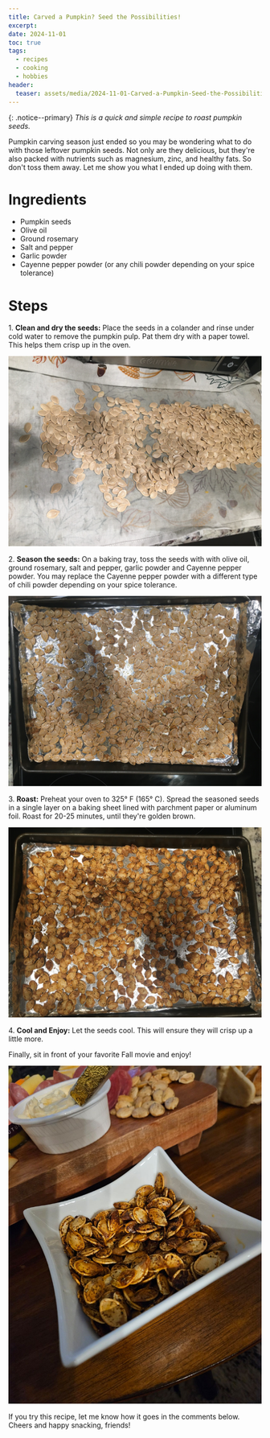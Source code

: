 ```yaml
---
title: Carved a Pumpkin? Seed the Possibilities!
excerpt: 
date: 2024-11-01
toc: true
tags:
  - recipes
  - cooking
  - hobbies
header:
  teaser: assets/media/2024-11-01-Carved-a-Pumpkin-Seed-the-Possibilities/2024-11-01-Carved-a-Pumpkin-Seed-the-Possibilities-20241103130440057.jpg
---
```

{: .notice--primary}
*This is a quick and simple recipe to roast pumpkin seeds.*

Pumpkin carving season just ended so you may be wondering what to do with those leftover pumpkin seeds. Not only are they delicious, but they're also packed with nutrients such as magnesium, zinc, and healthy fats. So don't toss them away. Let me show you what I ended up doing with them. 

# Ingredients

- Pumpkin seeds
- Olive oil
- Ground rosemary
- Salt and pepper
- Garlic powder
- Cayenne pepper powder (or any chili powder depending on your spice tolerance)

# Steps

1\. **Clean and dry the seeds:** Place the seeds in a colander and rinse under cold water to remove the pumpkin pulp. Pat them dry with a paper towel. This helps them crisp up in the oven. 

![2024-11-01-Carved-a-Pumpkin-Seed-the-Possibilities-20241103130417771](/assets/media/2024-11-01-Carved-a-Pumpkin-Seed-the-Possibilities/2024-11-01-Carved-a-Pumpkin-Seed-the-Possibilities-20241103130417771.jpg)

2\. **Season the seeds:** On a baking tray, toss the seeds with with olive oil, ground rosemary, salt and pepper, garlic powder and Cayenne pepper powder. You may replace the Cayenne pepper powder with a different type of chili powder depending on your spice tolerance. 

![2024-11-01-Carved-a-Pumpkin-Seed-the-Possibilities-20241103130427326](/assets/media/2024-11-01-Carved-a-Pumpkin-Seed-the-Possibilities/2024-11-01-Carved-a-Pumpkin-Seed-the-Possibilities-20241103130427326.jpg)

3\. **Roast:** Preheat your oven to 325° F (165° C). Spread the seasoned seeds in a single layer on a baking sheet lined with parchment paper or aluminum foil. Roast for 20-25 minutes, until they're golden brown.

![2024-11-01-Carved-a-Pumpkin-Seed-the-Possibilities-20241103130433344](/assets/media/2024-11-01-Carved-a-Pumpkin-Seed-the-Possibilities/2024-11-01-Carved-a-Pumpkin-Seed-the-Possibilities-20241103130433344.jpg)

4\. **Cool and Enjoy:** Let the seeds cool. This will ensure they will crisp up a little more. 

Finally, sit in front of your favorite Fall movie and enjoy! 

![2024-11-01-Carved-a-Pumpkin-Seed-the-Possibilities-20241103130440057](/assets/media/2024-11-01-Carved-a-Pumpkin-Seed-the-Possibilities/2024-11-01-Carved-a-Pumpkin-Seed-the-Possibilities-20241103130440057.jpg)

If you try this recipe, let me know how it goes in the comments below. 
Cheers and happy snacking, friends! 
